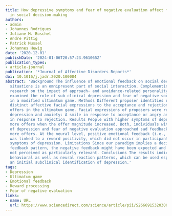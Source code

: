 ```yaml
---
title: How depressive symptoms and fear of negative evaluation affect feedback evaluation
  in social decision-making
authors:
- admin
- Johannes Rodrigues
- Juliane M. Boschet
- Andre Pittig
- Patrick Mussel
- Johannes Hewig
date: '2020-12-01'
publishDate: '2024-01-06T20:57:23.961065Z'
publication_types:
- article-journal
publication: '*Journal of Affective Disorders Reports*'
doi: 10.1016/j.jadr.2020.100004
abstract: 'Background The influence of emotional feedback on social decision-making
  situations is an omnipresent part of social interaction. Complementing existing
  research on the impact of approach- and avoidance-related personality traits, we
  examined the role of sub-clinical depression and fear of negative social evaluation
  in a modified ultimatum game. Methods Different proposer identities reacted with
  distinct affective facial expressions to the acceptance and rejection of monetary
  offers in the ultimatum game. Facial expressions of proposers were relevant for
  depression and anxiety: A smile in response to acceptance or angry and sad feedback
  in response to rejection. Results People with higher symptoms of depression rejected
  more offers when the offer magnitude increased. Both, individuals with symptoms
  of depression and fear of negative evaluation approached sad feedback by rejecting
  more offers. At the neural level, positive emotional feedback (i.e., a smiling face)
  was linked to a reward positivity, which did not occur in participants with higher
  symptoms of depression. Limitations Since our paradigm implies a decision-dependent
  feedback pattern, the negative feedback might have been expected and was therefore
  not perceived as particularly relevant. Conclusions The results indicate specific
  behavioral as well as neural reaction patterns, which can be used especially for
  an initial subclinical identification of depression.'
tags:
- Depression
- Ultimatum game
- Emotional feedback
- Reward processing
- Fear of negative evaluation
links:
- name: URL
  url: https://www.sciencedirect.com/science/article/pii/S2666915320300044
---
```

